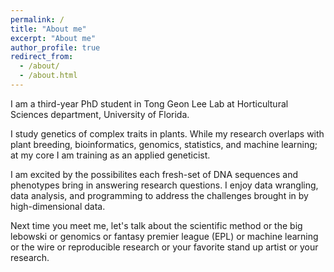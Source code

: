 ```yaml
---
permalink: /
title: "About me"
excerpt: "About me"
author_profile: true
redirect_from: 
  - /about/
  - /about.html
---
```



I am a third-year PhD student in Tong Geon Lee Lab at Horticultural Sciences department, University of Florida.



I study genetics of complex traits in plants. While my research overlaps with plant breeding, bioinformatics, genomics, statistics, and machine learning;
at my core I am training as an applied geneticist. 



I am excited by the possibilites each fresh-set of DNA sequences and phenotypes bring in answering research questions. I enjoy  data wrangling, data analysis, and programming to address the challenges brought in by high-dimensional data.




Next time you meet me, let's talk about the scientific method or the big lebowski or genomics or fantasy premier league (EPL) or machine learning or the wire or reproducible research or your favorite stand up artist or your research.



